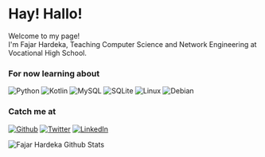 <h1>Hay! Hallo!</h1>


<p>Welcome to my page! </br> I'm Fajar Hardeka, Teaching Computer Science and Network Engineering at Vocational High School.</p>
<h3>For now learning about</h3>
<p>
  
 ![Python](https://img.shields.io/badge/python-3670A0?style=for-the-badge&logo=python&logoColor=ffdd54) 
 ![Kotlin](https://img.shields.io/badge/kotlin-%230095D5.svg?style=for-the-badge&logo=kotlin&logoColor=white) 
 ![MySQL](https://img.shields.io/badge/mysql-%2300f.svg?style=for-the-badge&logo=mysql&logoColor=white)
 ![SQLite](https://img.shields.io/badge/sqlite-%2307405e.svg?style=for-the-badge&logo=sqlite&logoColor=white)
 ![Linux](https://img.shields.io/badge/Linux-FCC624?style=for-the-badge&logo=linux&logoColor=black)
 ![Debian](https://img.shields.io/badge/Debian-D70A53?style=for-the-badge&logo=debian&logoColor=white) 
  
</p>

<h3>Catch me at</h3>
<p><a href="https://github.com/fajarhardeka" target="_blank"><img alt="Github" src="https://img.shields.io/badge/GitHub-%2312100E.svg?&style=for-the-badge&logo=Github&logoColor=white" /></a> <a href="https://twitter.com/fajarhardeka" target="_blank"><img alt="Twitter" src="https://img.shields.io/badge/twitter-%231DA1F2.svg?&style=for-the-badge&logo=twitter&logoColor=white" /></a> <a href="https://www.linkedin.com/in/hardekafajar" target="_blank"><img alt="LinkedIn" src="https://img.shields.io/badge/linkedin-%230077B5.svg?&style=for-the-badge&logo=linkedin&logoColor=white" /></a>
</p>
<img align="left" alt="Fajar Hardeka Github Stats" src="https://github-readme-stats.vercel.app/api?username=fajarhardeka&show_icons=true&theme=cobalt&hide_border=true" />
